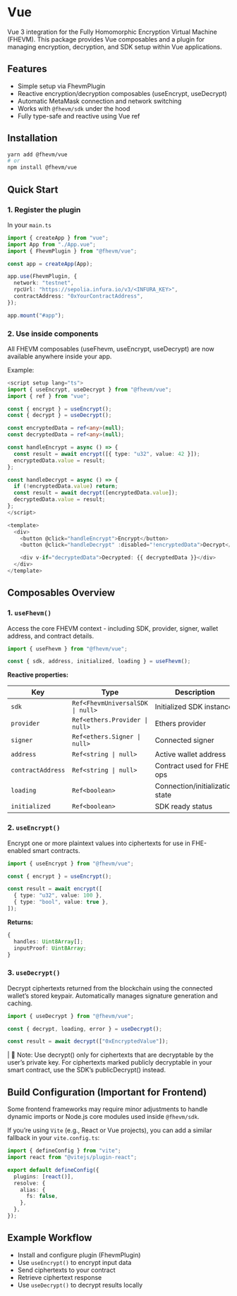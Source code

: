 # Vue

Vue 3 integration for the Fully Homomorphic Encryption Virtual Machine (FHEVM).
This package provides Vue composables and a plugin for managing encryption, decryption, and SDK setup within Vue applications.


## Features

- Simple setup via FhevmPlugin
- Reactive encryption/decryption composables (useEncrypt, useDecrypt)
- Automatic MetaMask connection and network switching
- Works with `@fhevm/sdk` under the hood
- Fully type-safe and reactive using Vue ref

## Installation

``` bash
yarn add @fhevm/vue
# or
npm install @fhevm/vue

```

## Quick Start

### 1. Register the plugin

In your `main.ts`

``` ts
import { createApp } from "vue";
import App from "./App.vue";
import { FhevmPlugin } from "@fhevm/vue";

const app = createApp(App);

app.use(FhevmPlugin, {
  network: "testnet",
  rpcUrl: "https://sepolia.infura.io/v3/<INFURA_KEY>",
  contractAddress: "0xYourContractAddress",
});

app.mount("#app");

```

### 2. Use inside components

All FHEVM composables (useFhevm, useEncrypt, useDecrypt) are now available anywhere inside your app.

Example:

``` ts
<script setup lang="ts">
import { useEncrypt, useDecrypt } from "@fhevm/vue";
import { ref } from "vue";

const { encrypt } = useEncrypt();
const { decrypt } = useDecrypt();

const encryptedData = ref<any>(null);
const decryptedData = ref<any>(null);

const handleEncrypt = async () => {
  const result = await encrypt([{ type: "u32", value: 42 }]);
  encryptedData.value = result;
};

const handleDecrypt = async () => {
  if (!encryptedData.value) return;
  const result = await decrypt([encryptedData.value]);
  decryptedData.value = result;
};
</script>

<template>
  <div>
    <button @click="handleEncrypt">Encrypt</button>
    <button @click="handleDecrypt" :disabled="!encryptedData">Decrypt</button>

    <div v-if="decryptedData">Decrypted: {{ decryptedData }}</div>
  </div>
</template>

```

## Composables Overview

### 1. `useFhevm()`

Access the core FHEVM context - including SDK, provider, signer, wallet address, and contract details.

``` ts
import { useFhevm } from "@fhevm/vue";

const { sdk, address, initialized, loading } = useFhevm();

```

**Reactive properties:**

| Key               | Type                             | Description                     |
| ----------------- | -------------------------------- | ------------------------------- |
| `sdk`             | `Ref<FhevmUniversalSDK \| null>` | Initialized SDK instance        |
| `provider`        | `Ref<ethers.Provider \| null>`   | Ethers provider                 |
| `signer`          | `Ref<ethers.Signer \| null>`     | Connected signer                |
| `address`         | `Ref<string \| null>`            | Active wallet address           |
| `contractAddress` | `Ref<string \| null>`            | Contract used for FHE ops       |
| `loading`         | `Ref<boolean>`                   | Connection/initialization state |
| `initialized`     | `Ref<boolean>`                   | SDK ready status                |

### 2. `useEncrypt()`

Encrypt one or more plaintext values into ciphertexts for use in FHE-enabled smart contracts.

``` ts
import { useEncrypt } from "@fhevm/vue";

const { encrypt } = useEncrypt();

const result = await encrypt([
  { type: "u32", value: 100 },
  { type: "bool", value: true },
]);

```

**Returns:**

``` ts
{
  handles: Uint8Array[];
  inputProof: Uint8Array;
}

```

### 3. `useDecrypt()`

Decrypt ciphertexts returned from the blockchain using the connected wallet’s stored keypair.
Automatically manages signature generation and caching.

``` ts
import { useDecrypt } from "@fhevm/vue";

const { decrypt, loading, error } = useDecrypt();

const result = await decrypt(["0xEncryptedValue"]);

```

|
🧠 Note:
Use decrypt() only for ciphertexts that are decryptable by the user’s private key.
For ciphertexts marked publicly decryptable in your smart contract, use the SDK’s publicDecrypt() instead.

## Build Configuration (Important for Frontend)

Some frontend frameworks may require minor adjustments to handle dynamic imports or Node.js core modules used inside `@fhevm/sdk`.

If you’re using `Vite` (e.g., React or Vue projects), you can add a similar fallback in your `vite.config.ts`:

``` ts
import { defineConfig } from "vite";
import react from "@vitejs/plugin-react";

export default defineConfig({
  plugins: [react()],
  resolve: {
    alias: {
      fs: false,
    },
  },
});

```

## Example Workflow

- Install and configure plugin (FhevmPlugin)
- Use `useEncrypt()` to encrypt input data
- Send ciphertexts to your contract
- Retrieve ciphertext response
- Use `useDecrypt()` to decrypt results locally
